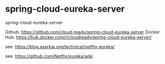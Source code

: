# spring-cloud-eureka-server
spring-cloud-eureka-server

Github: https://github.com/cloud-ready/spring-cloud-eureka-server
Docker Hub: https://hub.docker.com/r/cloudready/spring-cloud-eureka-server/

see: https://blog.asarkar.org/technical/netflix-eureka/

see: https://github.com/Netflix/eureka/wiki
